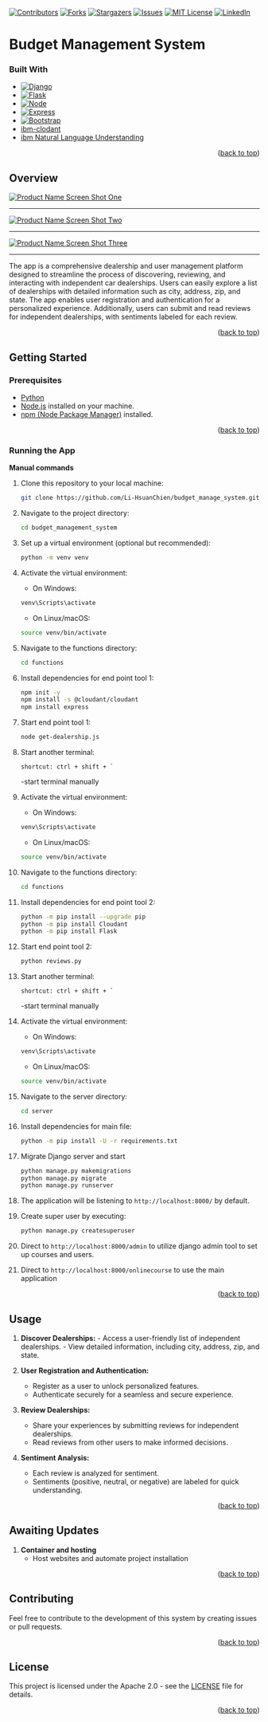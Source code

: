 <a name="readme-top"></a>

[![Contributors][contributors-shield]][contributors-url]
[![Forks][forks-shield]][forks-url]
[![Stargazers][stars-shield]][stars-url]
[![Issues][issues-shield]][issues-url]
[![MIT License][license-shield]][license-url]
[![LinkedIn][linkedin-shield]][linkedin-url]

# Budget Management System

### Built With

* [![Django][Django]][Django-url]
* [![Flask][Flask]][Flask-url]
* [![Node][Node.js]][Node-url]
* [![Express][Express.js]][Express-url]
* [![Bootstrap][Bootstrap.com]][Bootstrap-url]
* [ibm-clodant](https://www.ibm.com/products/cloudant?utm_content=SRCWW&p1=Search&p4=43700074369655661&p5=e&gclid=Cj0KCQiA2KitBhCIARIsAPPMEhLEUBpVAYLRDMkTIaoYTSBzRRyAHgda97W0ryozhh0pjTN3MFVXpeIaAoxmEALw_wcB&gclsrc=aw.ds)
* [ibm Natural Language Understanding](https://cloud.ibm.com/apidocs/natural-language-understanding)


<p align="right">(<a href="#readme-top">back to top</a>)</p>

## Overview

[![Product Name Screen Shot One][product-screenshot-one]](https://github.com/Li-HsuanChien/Car_dealership_app)

<hr>

[![Product Name Screen Shot Two][product-screenshot-two]](https://github.com/Li-HsuanChien/Car_dealership_app)

<hr>

[![Product Name Screen Shot Three][product-screenshot-three]](https://github.com/Li-HsuanChien/Car_dealership_app)

<hr>

The app is a comprehensive dealership and user management platform designed to streamline the process of discovering, reviewing, and interacting with independent car dealerships. Users can easily explore a list of dealerships with detailed information such as city, address, zip, and state. The app enables user registration and authentication for a personalized experience. Additionally, users can submit and read reviews for independent dealerships, with sentiments labeled for each review.

<p align="right">(<a href="#readme-top">back to top</a>)</p>

## Getting Started

### Prerequisites

- [Python](https://www.python.org/)
- [Node.js](https://nodejs.org/en/) installed on your machine.
- [npm (Node Package Manager)](https://www.npmjs.com/) installed.

<p align="right">(<a href="#readme-top">back to top</a>)</p>

### Running the App

**Manual commands**

1. Clone this repository to your local machine:

    ```bash
    git clone https://github.com/Li-HsuanChien/budget_manage_system.git
    ```

2. Navigate to the project directory:

    ```bash
    cd budget_management_system
    ```

3.  Set up a virtual environment (optional but recommended):

    ```bash
    python -m venv venv
    ```

4. Activate the virtual environment:

    - On Windows:

    ```bash
    venv\Scripts\activate
    ```

    - On Linux/macOS:

    ```bash 
    source venv/bin/activate
    ```

5. Navigate to the functions directory:

    ```bash
    cd functions
    ```

6. Install dependencies for end point tool 1:

    ```bash
    npm init -y
    npm install -s @cloudant/cloudant 
    npm install express 
    ```
7. Start end point tool 1:

    ```bash
    node get-dealership.js
    ```

8. Start another terminal:

    ```
    shortcut: ctrl + shift + `
    ```
    -start terminal manually

9. Activate the virtual environment:

    - On Windows:

    ```bash
    venv\Scripts\activate
    ```

    - On Linux/macOS:

    ```bash 
    source venv/bin/activate
    ```
10. Navigate to the functions directory:

    ```bash
    cd functions
    ```

11. Install dependencies for end point tool 2:

    ```bash
    python -m pip install --upgrade pip
    python -m pip install Cloudant
    python -m pip install Flask
    ```

12. Start end point tool 2:

    ```bash
    python reviews.py
    ```
13. Start another terminal:

    ```
    shortcut: ctrl + shift + `
    ```
    -start terminal manually

14. Activate the virtual environment:

    - On Windows:

    ```bash
    venv\Scripts\activate
    ```

    - On Linux/macOS:

    ```bash 
    source venv/bin/activate
    ```

15. Navigate to the server directory:

    ```bash
    cd server
    ```

16. Install dependencies for main file:

    ```bash
    python -m pip install -U -r requirements.txt
    ```

17. Migrate Django server and start

    ``` bash
    python manage.py makemigrations
    python manage.py migrate
    python manage.py runserver

    ```

18. The application will be listening to `http://localhost:8000/` by default.

19. Create super user by executing:

    ```bash
    python manage.py createsuperuser
    ```

20. Direct to `http://localhost:8000/admin` to utilize django admin tool to set up courses and users.

21. Direct to `http://localhost:8000/onlinecourse` to use the main application




<p align="right">(<a href="#readme-top">back to top</a>)</p>

## Usage

1.  **Discover Dealerships:**
        - Access a user-friendly list of independent dealerships.
        - View detailed information, including city, address, zip, and state.

2.    **User Registration and Authentication:**
        - Register as a user to unlock personalized features.
        - Authenticate securely for a seamless and secure experience.

3.    **Review Dealerships:**
        - Share your experiences by submitting reviews for independent dealerships.
        - Read reviews from other users to make informed decisions.

4.    **Sentiment Analysis:**
        - Each review is analyzed for sentiment.
        - Sentiments (positive, neutral, or negative) are labeled for quick understanding.
  
<p align="right">(<a href="#readme-top">back to top</a>)</p>
  
## Awaiting Updates

1. **Container and hosting**
   - Host websites and automate project installation
  
<p align="right">(<a href="#readme-top">back to top</a>)</p>

## Contributing

Feel free to contribute to the development of this  system by creating issues or pull requests.

<p align="right">(<a href="#readme-top">back to top</a>)</p>

## License

This project is licensed under the Apache 2.0 - see the [LICENSE](LICENSE) file for details.

<p align="right">(<a href="#readme-top">back to top</a>)</p>


<!-- MARKDOWN LINKS & IMAGES -->
<!-- https://www.markdownguide.org/basic-syntax/#reference-style-links -->
[Node.js]: https://img.shields.io/badge/Node.js-43853D?style=for-the-badge&logo=node.js&logoColor=white
[Node-url]: https://nodejs.org
[Express.js]: https://img.shields.io/badge/Express.js-404D59?style=for-the-badge
[Express-url]: https://expressjs.com/
[Django]: https://img.shields.io/badge/Django-092E20?style=for-the-badge&logo=django&logoColor=white
[Django-url]: https://www.djangoproject.com/
[Flask]: https://img.shields.io/badge/Flask-000000?style=for-the-badge&logo=flask&logoColor=white
[Flask-url]: https://flask.palletsprojects.com/en/3.0.x/
[Bootstrap.com]: https://img.shields.io/badge/Bootstrap-563D7C?style=for-the-badge&logo=bootstrap&logoColor=white
[Bootstrap-url]: https://getbootstrap.com
[product-screenshot-one]: images/snapshot1.jpg
[product-screenshot-two]: images/snapshot2.jpg
[product-screenshot-three]: images/snapshot3.jpg
[contributors-shield]: https://img.shields.io/github/contributors/Li-HsuanChien/budget_manage_system.svg?style=for-the-badge
[contributors-url]: https://github.com/Li-HsuanChien/budget_manage_system/graphs/contributors
[forks-shield]: https://img.shields.io/github/forks/Li-HsuanChien/budget_manage_system.svg?style=for-the-badge
[forks-url]: https://github.com/Li-HsuanChien/budget_manage_system/network/members
[stars-shield]: https://img.shields.io/github/stars/Li-HsuanChien/budget_manage_system.svg?style=for-the-badge
[stars-url]: https://github.com/Li-HsuanChien/budget_manage_system/stargazers
[issues-shield]: https://img.shields.io/github/issues/Li-HsuanChien/budget_manage_system.svg?style=for-the-badge
[issues-url]: https://github.com/Li-HsuanChien/budget_manage_system/issues
[license-shield]: https://img.shields.io/github/license/Li-HsuanChien/budget_manage_system.svg?style=for-the-badge
[license-url]: https://github.com/Li-HsuanChien/budget_manage_system/blob/master/LICENSE.txt
[linkedin-shield]: https://img.shields.io/badge/-LinkedIn-black.svg?style=for-the-badge&logo=linkedin&colorB=555
[linkedin-url]: https://www.linkedin.com/in/lihsuan-chien/
